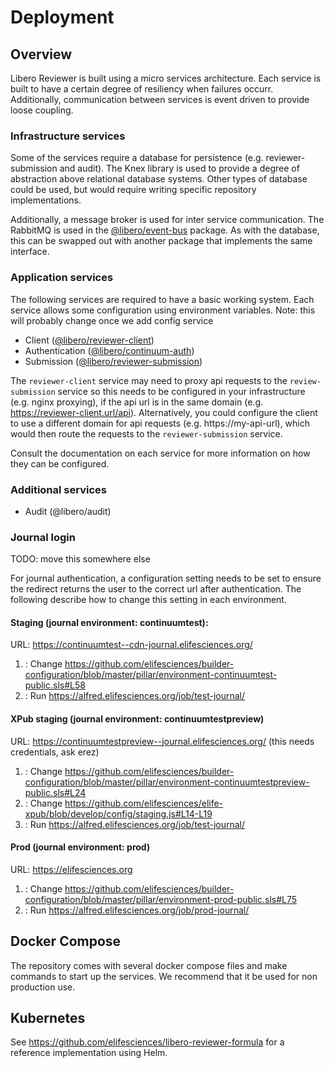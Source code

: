 # Deployment

## Overview

Libero Reviewer is built using a micro services architecture. Each service is built to have a certain degree of resiliency when failures occurr. Additionally,
communication between services is event driven to provide loose coupling.

### Infrastructure services

Some of the services require a database for persistence (e.g. reviewer-submission and audit). The Knex library is used to provide a degree of abstraction above
relational database systems. Other types of database could be used, but would require writing specific repository implementations.

Additionally, a message broker is used for inter service communication. The RabbitMQ is used in the [@libero/event-bus](https://github.com/libero/event-bus) package.
As with the database, this can be  swapped out with another package that implements the same interface.

### Application services

The following services are required to have a basic working system. Each service allows some configuration using environment variables.
Note: this will probably change once we add config service

* Client ([@libero/reviewer-client](https://github.com/libero/reviewer-client))
* Authentication ([@libero/continuum-auth](https://github.com/libero/continuum-auth))
* Submission ([@libero/reviewer-submission](https://github.com/libero/reviewer-submission))

The `reviewer-client` service may need to proxy api requests to the `review-submission` service so this needs to be configured in your infrastructure
(e.g. nginx proxying), if the api url is in the same domain (e.g. https://reviewer-client.url/api). Alternatively, you could configure the client to use a different
domain for api requests (e.g. https://my-api-url), which would then route the requests to the `reviewer-submission` service.

Consult the documentation on each service for more information on how they can be configured.


### Additional services

* Audit (@libero/audit)

### Journal login

TODO: move this somewhere else

For journal authentication, a configuration setting needs to be set to ensure the redirect returns the user to the correct url after authentication. The following
describe how to change this setting in each environment.

#### Staging (journal environment: continuumtest):
URL: https://continuumtest--cdn-journal.elifesciences.org/

1. : Change https://github.com/elifesciences/builder-configuration/blob/master/pillar/environment-continuumtest-public.sls#L58
1. : Run https://alfred.elifesciences.org/job/test-journal/

#### XPub staging (journal environment: continuumtestpreview)
URL: https://continuumtestpreview--journal.elifesciences.org/
(this needs credentials, ask erez)

1. : Change https://github.com/elifesciences/builder-configuration/blob/master/pillar/environment-continuumtestpreview-public.sls#L24
1. : Change https://github.com/elifesciences/elife-xpub/blob/develop/config/staging.js#L14-L19
1. : Run https://alfred.elifesciences.org/job/test-journal/

#### Prod (journal environment: prod)
URL: https://elifesciences.org

1. : Change https://github.com/elifesciences/builder-configuration/blob/master/pillar/environment-prod-public.sls#L75
1. : Run https://alfred.elifesciences.org/job/prod-journal/

## Docker Compose

The repository comes with several docker compose files and make commands to start up the services. We recommend that it be used for non production use.

## Kubernetes

See https://github.com/elifesciences/libero-reviewer-formula for a reference implementation using Helm.
